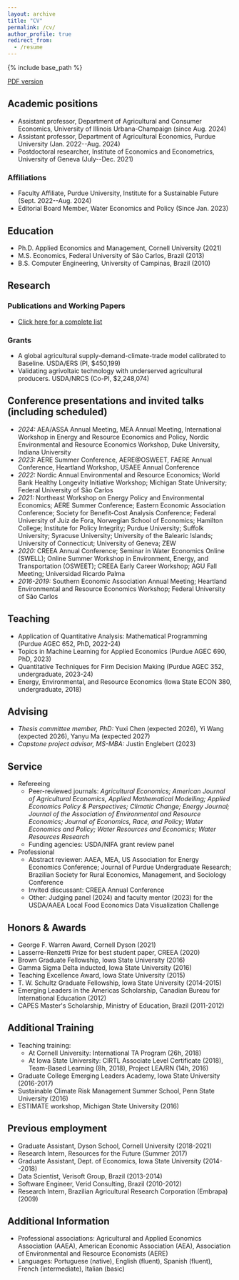 ```yaml
---
layout: archive
title: "CV"
permalink: /cv/
author_profile: true
redirect_from:
  - /resume
---
```


{% include base_path %}

[PDF version](https://github.com/dscardoso/dscardoso.github.io/raw/master/files/DiegoCardoso_CV.pdf)


## Academic positions
* Assistant professor, Department of Agricultural and Consumer Economics, University of Illinois Urbana-Champaign (since Aug. 2024)
* Assistant professor, Department of Agricultural Economics, Purdue University (Jan. 2022--Aug. 2024)
* Postdoctoral researcher, Institute of Economics and Econometrics, University of Geneva (July--Dec. 2021)

### Affiliations
* Faculty Affiliate, Purdue University, Institute for a Sustainable Future (Sept. 2022--Aug. 2024)
* Editorial Board Member, Water Economics and Policy (Since Jan. 2023)

## Education
* Ph.D. Applied Economics and Management, Cornell University (2021)
* M.S. Economics, Federal University of São Carlos, Brazil (2013)
* B.S. Computer Engineering, University of Campinas, Brazil (2010)

## Research

### Publications and Working Papers
* [Click here for a complete list](/about)

### Grants
* A global agricultural supply-demand-climate-trade model calibrated to Baseline. USDA/ERS (PI, $450,199)
* Validating agrivoltaic technology with underserved agricultural producers. USDA/NRCS (Co-PI, $2,248,074)

## Conference presentations and invited talks (including scheduled)
* *2024:* AEA/ASSA Annual Meeting, MEA Annual Meeting, International Workshop in Energy and Resource Economics and Policy, Nordic Environmental and Resource Economics Workshop, Duke University, Indiana University
* *2023:* AERE Summer Conference, AERE@OSWEET, FAERE Annual Conference, Heartland Workshop, USAEE Annual Conference
* *2022:* Nordic Annual Environmental and Resource Economics; World Bank Healthy Longevity Initiative Workshop; Michigan State University; Federal University of São Carlos
* *2021:* Northeast Workshop on Energy Policy and Environmental Economics; AERE Summer Conference; Eastern Economic Association Conference; Society for Benefit-Cost Analysis Conference; Federal University of Juiz de Fora, Norwegian School of Economics; Hamilton College; Institute for Policy Integrity; Purdue University; Suffolk University; Syracuse University; University of the Balearic Islands; University of Connecticut; University of Geneva; ZEW
* *2020:* CREEA Annual Conference; Seminar in Water Economics Online (SWELL); Online Summer Workshop in Environment, Energy, and Transportation (OSWEET); CREEA Early Career Workshop; AGU Fall Meeting; Universidad Ricardo Palma
* *2016-2019:* Southern Economic Association Annual Meeting; Heartland Environmental and Resource Economics Workshop; Federal University of São Carlos

## Teaching
* Application of Quantitative Analysis: Mathematical Programming (Purdue AGEC 652, PhD, 2022-24)
* Topics in Machine Learning for Applied Economics (Purdue AGEC 690, PhD, 2023)
* Quantitative Techniques for Firm Decision Making (Purdue AGEC 352, undergraduate, 2023-24)
* Energy, Environmental, and Resource Economics (Iowa State ECON 380, undergraduate, 2018)

## Advising
* *Thesis committee member, PhD:* Yuxi Chen (expected 2026), Yi Wang (expected 2026), Yanyu Ma (expected 2027)
* *Capstone project advisor, MS-MBA:* Justin Englebert (2023)

## Service
* Refereeing  
  * Peer-reviewed journals: _Agricultural Economics; American Journal of Agricultural Economics, Applied Mathematical Modelling; Applied Economics Policy \& Perspectives; Climatic Change; Energy Journal; Journal of the Association of Environmental and Resource Economics; Journal of Economics, Race, and Policy; Water Economics and Policy; Water Resources and Economics; Water Resources Research_
  * Funding agencies: USDA/NIFA grant review panel
* Professional
  * Abstract reviewer: AAEA, MEA, US Association for Energy Economics Conference; Journal of Purdue Undergraduate Research; Brazilian Society for Rural Economics, Management, and Sociology Conference
  * Invited discussant: CREEA Annual Conference
  * Other: Judging panel (2024) and faculty mentor (2023) for the USDA/AAEA Local Food Economics Data Visualization Challenge

## Honors & Awards
* George F. Warren Award, Cornell Dyson (2021)
* Lasserre-Renzetti Prize for best student paper, CREEA (2020)
* Brown Graduate Fellowship, Iowa State University (2016)
* Gamma Sigma Delta inducted, Iowa State University (2016)
* Teaching Excellence Award, Iowa State University (2015)
* T. W. Schultz Graduate Fellowship, Iowa State University (2014-2015)
* Emerging Leaders in the Americas Scholarship, Canadian Bureau for International Education (2012)
* CAPES Master's Scholarship, Ministry of Education, Brazil (2011-2012)

## Additional Training
* Teaching training:
  * At Cornell University: International TA Program (26h, 2018)
  * At Iowa State University: CIRTL Associate Level Certificate (2018), Team-Based Learning (8h, 2018), Project LEA/RN (14h, 2016)
* Graduate College Emerging Leaders Academy, Iowa State University (2016-2017)
* Sustainable Climate Risk Management Summer School, Penn State University (2016)
* ESTIMATE workshop, Michigan State University (2016)

## Previous employment
* Graduate Assistant, Dyson School, Cornell University (2018-2021)
* Research Intern, Resources for the Future (Summer 2017)
* Graduate Assistant, Dept. of Economics, Iowa State University (2014--2018)
* Data Scientist, Verisoft Group, Brazil (2013-2014)
* Software Engineer, Verid Consulting, Brazil (2010-2012)
* Research Intern, Brazilian Agricultural Research Corporation (Embrapa) (2009)

## Additional Information
* Professional associations: Agricultural and Applied Economics Association (AAEA), American Economic Association (AEA), Association of Environmental and Resource Economists (AERE)
* Languages: Portuguese (native), English (fluent), Spanish (fluent), French (intermediate), Italian (basic)

